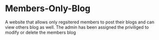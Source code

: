 # Members-Only-Blog
A website that allows only regsitered members to post their blogs and can view others blog as well. The admin has been assigned the priviliged to modify or delete the members blog
